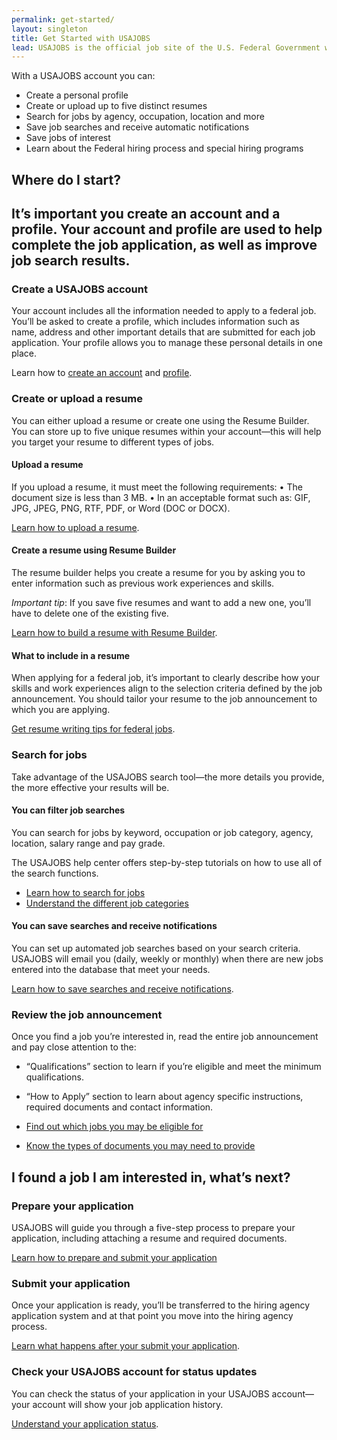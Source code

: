 ```yaml
---
permalink: get-started/
layout: singleton
title: Get Started with USAJOBS
lead: USAJOBS is the official job site of the U.S. Federal Government where you can search and apply for jobs.
---
```


With a USAJOBS account you can:

* Create a personal profile
* Create or upload up to five distinct resumes
* Search for jobs by agency, occupation, location and more
* Save job searches and receive automatic notifications
* Save jobs of interest
* Learn about the Federal hiring process and special hiring programs

## Where do I start?

<h2 class="usajobs-help-center__lead">
  It’s important you create an account and a profile. Your account and profile are used to help complete the job application, as well as improve job search results.
</h2>

### Create a USAJOBS account

Your account includes all the information needed to apply to a federal job. You’ll be asked to create a profile, which includes information such as name, address and other important details that are submitted for each job application. Your profile allows you to manage these personal details in one place.

Learn how to [create an account](../how-to/account/) and [profile](../how-to/account/profile/).

### Create or upload a resume

You can either upload a resume or create one using the Resume Builder. You can store up to five unique resumes within your account—this will help you target your resume to different types of jobs.

#### Upload a resume

If you upload a resume, it must meet the following requirements:
• The document size is less than 3 MB.
• In an acceptable format such as: GIF, JPG, JPEG, PNG, RTF, PDF, or Word (DOC or DOCX).

[Learn how to upload a resume](../how-to/account/documents/resume/upload/).

#### Create a resume using Resume Builder

The resume builder helps you create a resume for you by asking you to enter information such as previous work experiences and skills.

_Important tip_: If you save five resumes and want to add a new one, you’ll have to delete one of the existing five.

[Learn how to build a resume with Resume Builder](../how-to/account/documents/resume/build/).

#### What to include in a resume

When applying for a federal job, it’s important to clearly describe how your skills and work experiences align to the selection criteria defined by the job announcement. You should tailor your resume to the job announcement to which you are applying.

[Get resume writing tips for federal jobs](../faq/application/documents/resume/what-to-include/).

### Search for jobs

Take advantage of the USAJOBS search tool—the more details you provide, the more effective your results will be.

#### You can filter job searches

You can search for jobs by keyword, occupation or job category, agency, location, salary range and pay grade.

The USAJOBS help center offers step-by-step tutorials on how to use all of the search functions.

* [Learn how to search for jobs](../how-to/search/)
* [Understand the different job categories](../how-to/search/advanced/occupational-series/)

#### You can save searches and receive notifications

You can set up automated job searches based on your search criteria. USAJOBS will email you (daily, weekly or monthly) when there are new jobs entered into the database that meet your needs.

[Learn how to save searches and receive notifications](../how-to/search/save/).

### Review the job announcement

Once you find a job you’re interested in, read the entire job announcement and pay close attention to the:

* “Qualifications” section to learn if you’re eligible and meet the minimum qualifications.
* “How to Apply” section to learn about agency specific instructions, required documents and contact information.

* [Find out which jobs you may be eligible for](../faq/application/eligibility/)
* [Know the types of documents you may need to provide](../faq/application/documents/)

## I found a job I am interested in, what’s next?

### Prepare your application

USAJOBS will guide you through a five-step process to prepare your application, including attaching a resume and required documents.

[Learn how to prepare and submit your application](../how-to/application/)

### Submit your application

Once your application is ready, you’ll be transferred to the hiring agency application system and at that point you move into the hiring agency process.

[Learn what happens after your submit your application](../faq/application/process/).

### Check your USAJOBS account for status updates

You can check the status of your application in your USAJOBS account—your account will show your job application history.

[Understand your application status](../how-to/application/status/).










